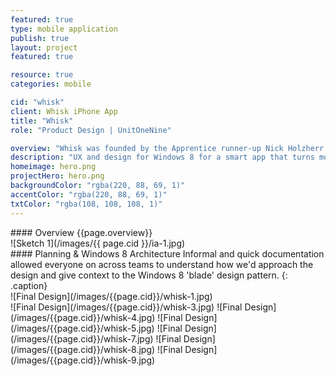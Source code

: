 ```yaml
---
featured: true
type: mobile application
publish: true
layout: project
featured: true

resource: true
categories: mobile

cid: "whisk"
client: Whisk iPhone App
title: "Whisk"
role: "Product Design | UnitOneNine"

overview: "Whisk was founded by the Apprentice runner-up Nick Holzherr. The app aims to tie online shopping with recipes found on the food network. TThe innovation lies in ordering ingredients directly to your door or picking them up at Tesco and Waitrose food stores.<br><br>UnitOneNine was hired to design screens for the newly launched Windows 8 platform. I worked closely with the Windows 8 team and Whisk to IA, plan and design the app within 3 weeks."
description: "UX and design for Windows 8 for a smart app that turns more than 300,000 recipes into handy shopping lists."
homeimage: hero.png
projectHero: hero.png
backgroundColor: "rgba(220, 88, 69, 1)"
accentColor: "rgba(220, 88, 69, 1)"
txtColor: "rgba(108, 108, 108, 1)"
---
```

<section class="overview">
#### Overview
{{page.overview}}
</section>

<section class="content">
![Sketch 1](/images/{{ page.cid }}/ia-1.jpg)
</section>
<section class="content--copy">
#### Planning & Windows 8 Architecture
Informal and quick documentation allowed everyone on across teams to understand how we'd approach the design and give context to the Windows 8 'blade' design pattern.
{: .caption}
</section>

<section class="content--wide">
![Final Design](/images/{{page.cid}}/whisk-1.jpg)
</section>

<section class="content">
<div class="images-two">
![Final Design](/images/{{page.cid}}/whisk-3.jpg)
![Final Design](/images/{{page.cid}}/whisk-4.jpg)
![Final Design](/images/{{page.cid}}/whisk-5.jpg)
![Final Design](/images/{{page.cid}}/whisk-7.jpg)
![Final Design](/images/{{page.cid}}/whisk-8.jpg)
![Final Design](/images/{{page.cid}}/whisk-9.jpg)
</div>
</section>

